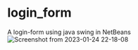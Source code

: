 # login_form
A login-form using java swing in NetBeans
![Screenshot from 2023-01-24 22-18-08](https://user-images.githubusercontent.com/109353834/214355551-b8a059a5-4577-439c-b705-60bca7213f47.png)
